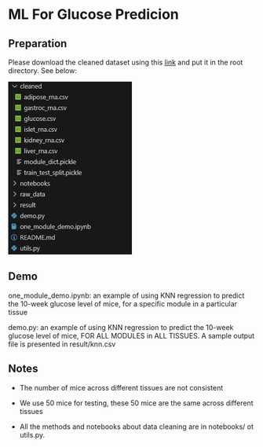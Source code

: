 # ML For Glucose Predicion

## Preparation

Please download the cleaned dataset using this [link](https://drive.google.com/drive/folders/1gLgYf21t9jJUanGhftExf9OHYGjVXy96?usp=sharing) and put it in the root directory. See below:

![Alt text](structure.png)
## Demo
one_module_demo.ipynb: an example of using KNN regression to predict the 10-week glucose level of mice, for a specific module in a particular tissue

demo.py: an example of using KNN regression to predict the 10-week glucose level of mice, FOR ALL MODULES in ALL TISSUES. A sample output file is presented in result/knn.csv

## Notes

- The number of mice across different tissues are not consistent

- We use 50 mice for testing, these 50 mice are the same across different tissues

- All the methods and notebooks about data cleaning are in notebooks/ ot utils.py.
